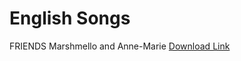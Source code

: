 # English Songs
FRIENDS Marshmello and Anne-Marie [Download Link](https://github.com/subhapaul18/subhapaul.tk/blob/master/01%20FRIENDS.mp3)
